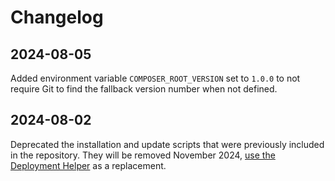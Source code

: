# Changelog

## 2024-08-05

Added environment variable `COMPOSER_ROOT_VERSION` set to `1.0.0` to not require Git to find the fallback version number when not defined.

## 2024-08-02

Deprecated the installation and update scripts that were previously included in the repository. 
They will be removed November 2024, [use the Deployment Helper](https://developer.shopware.com/docs/guides/hosting/installation-updates/deployments/deployment-helper.html) as a replacement.
